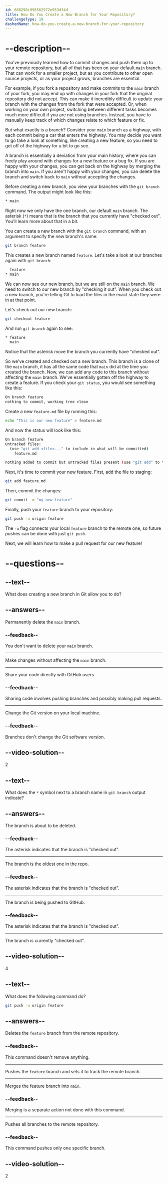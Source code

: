 ```yaml
---
id: 688290c998562972e953d34d
title: How Do You Create a New Branch for Your Repository?
challengeType: 19
dashedName: how-do-you-create-a-new-branch-for-your-repository
---
```


# --description--

You've previously learned how to commit changes and push them up to your remote repository, but all of that has been on your default `main` branch. That can work for a smaller project, but as you contribute to other open source projects, or as your project grows, branches are essential.

For example, if you fork a repository and make commits to the `main` branch of your fork, you may end up with changes in your fork that the original repository did not accept. This can make it incredibly difficult to update your branch with the changes from the fork that were accepted. Or, when working on your own project, switching between different tasks becomes much more difficult if you are not using branches. Instead, you have to manually keep track of which changes relate to which feature or fix.

But what exactly is a branch? Consider your `main` branch as a highway, with each commit being a car that enters the highway. You may decide you want to go take a look at something, like creating a new feature, so you need to get off of the highway for a bit to go see.

A branch is essentially a deviation from your main history, where you can freely play around with changes for a new feature or a bug fix. If you are happy with your changes, you can get back on the highway by merging the branch into `main`. If you aren't happy with your changes, you can delete the branch and switch back to `main` without accepting the changes.

Before creating a new branch, you view your branches with the `git branch` command. The output might look like this:

```sh
* main
```

Right now we only have the one branch, our default `main` branch. The asterisk (`*`) means that is the branch that you currently have "checked out". You'll learn more about that in a bit.

You can create a new branch with the `git branch` command, with an argument to specify the new branch's name:

```sh
git branch feature
```

This creates a new branch named `feature`. Let's take a look at our branches again with `git branch`:

```sh
  feature
* main
```

We can now see our new branch, but we are still on the `main` branch. We need to switch to our new branch by "checking it out". When you check out a new branch, you're telling Git to load the files in the exact state they were in at that point.

Let's check out our new branch:

```sh
git checkout feature
```

And run `git branch` again to see:

```sh
* feature
  main
```

Notice that the asterisk move the branch you currently have "checked out".

So we've created and checked out a new branch. This branch is a clone of the `main` branch, it has all the same code that `main` did at the time you created the branch. Now, we can add any code to this branch without affecting the `main` branch. We've essentially gotten off the highway to create a feature. If you check your `git status`, you would see something like this:

```sh
On branch feature
nothing to commit, working tree clean
```

Create a new `feature.md` file by running this:

```sh
echo "This is our new feature" > feature.md
```

And now the status will look like this:

```sh
On branch feature
Untracked files:
  (use "git add <file>..." to include in what will be committed)
	feature.md

nothing added to commit but untracked files present (use "git add" to track)
```

Next, it's time to commit your new feature. First, add the file to staging:

```sh
git add feature.md
```

Then, commit the changes:

```sh
git commit -m "my new feature"
```

Finally, push your `feature` branch to your repository:

```sh
git push -u origin feature
```

The `-u` flag connects your local `feature` branch to the remote one, so future pushes can be done with just `git push`.

Next, we will learn how to make a pull request for our new feature!

# --questions--

## --text--

What does creating a new branch in Git allow you to do?

## --answers--

Permanently delete the `main` branch.

### --feedback--

You don't want to delete your `main` branch.

---

Make changes without affecting the `main` branch.

---

Share your code directly with GitHub users.

### --feedback--

Sharing code involves pushing branches and possibly making pull requests.

---

Change the Git version on your local machine.

### --feedback--

Branches don't change the Git software version.

## --video-solution--

2

## --text--

What does the `*` symbol next to a branch name in `git branch` output indicate?

## --answers--

The branch is about to be deleted.

### --feedback--

The asterisk indicates that the branch is "checked out".

---

The branch is the oldest one in the repo.

### --feedback--

The asterisk indicates that the branch is "checked out".

---

The branch is being pushed to GitHub.

### --feedback--

The asterisk indicates that the branch is "checked out".

---

The branch is currently "checked out".

## --video-solution--

4

## --text--

What does the following command do?

```sh
git push -u origin feature
```

## --answers--

Deletes the `feature` branch from the remote repository.

### --feedback--

This command doesn't remove anything.

---

Pushes the `feature` branch and sets it to track the remote branch.

---

Merges the feature branch into `main`.

### --feedback--

Merging is a separate action not done with this command.

---

Pushes all branches to the remote repository.

### --feedback--

This command pushes only one specific branch.

## --video-solution--

2
